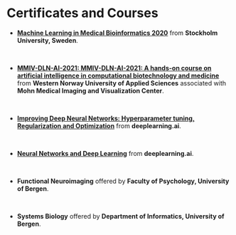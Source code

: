 # Certificates and Courses
- [**Machine Learning in Medical Bioinformatics 2020**](https://www.credential.net/701d7eb7-03aa-4052-8777-2f7746b59113#gs.cwpr5r) from **Stockholm University, Sweden**.
<br>

- [**MMIV-DLN-AI-2021: MMIV-DLN-AI-2021: A hands-on course on artificial intelligence in computational biotechnology and medicine**](https://github.com/AmmarMalik93/AmmarMalik93.github.io/blob/main/certificates/MMIV-DLN-AI-2021%20Certificate%20of%20Completion%20-%20Malik.pdf) from **Western Norway University of Applied Sciences** associated with **Mohn Medical Imaging and Visualization Center**.
<br>

- [**Improving Deep Neural Networks: Hyperparameter tuning, Regularization and Optimization**](https://www.coursera.org/account/accomplishments/certificate/CEU43RREECUS) from **deeplearning.ai**.
<br>

- [**Neural Networks and Deep Learning**](https://www.coursera.org/account/accomplishments/certificate/N9YA9L77922F) from **deeplearning.ai**.
<br>

- **Functional Neuroimaging** offered by **Faculty of Psychology, University of Bergen**.
<br>

- **Systems Biology** offered by **Department of Informatics, University of Bergen**.
<br>
